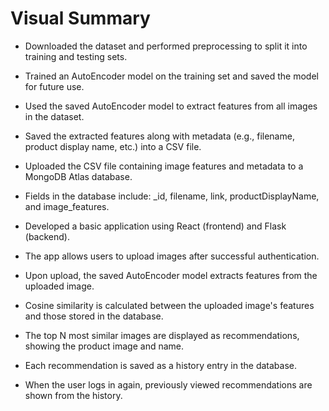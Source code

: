 # Visual Summary
- Downloaded the dataset and performed preprocessing to split it into training and testing sets.

- Trained an AutoEncoder model on the training set and saved the model for future use.

- Used the saved AutoEncoder model to extract features from all images in the dataset.

- Saved the extracted features along with metadata (e.g., filename, product display name, etc.) into a CSV file.

- Uploaded the CSV file containing image features and metadata to a MongoDB Atlas database.

- Fields in the database include: \_id, filename, link, productDisplayName, and image_features.

- Developed a basic application using React (frontend) and Flask (backend).

- The app allows users to upload images after successful authentication.

- Upon upload, the saved AutoEncoder model extracts features from the uploaded image.

- Cosine similarity is calculated between the uploaded image's features and those stored in the database.

- The top N most similar images are displayed as recommendations, showing the product image and name.

- Each recommendation is saved as a history entry in the database.

- When the user logs in again, previously viewed recommendations are shown from the history.
